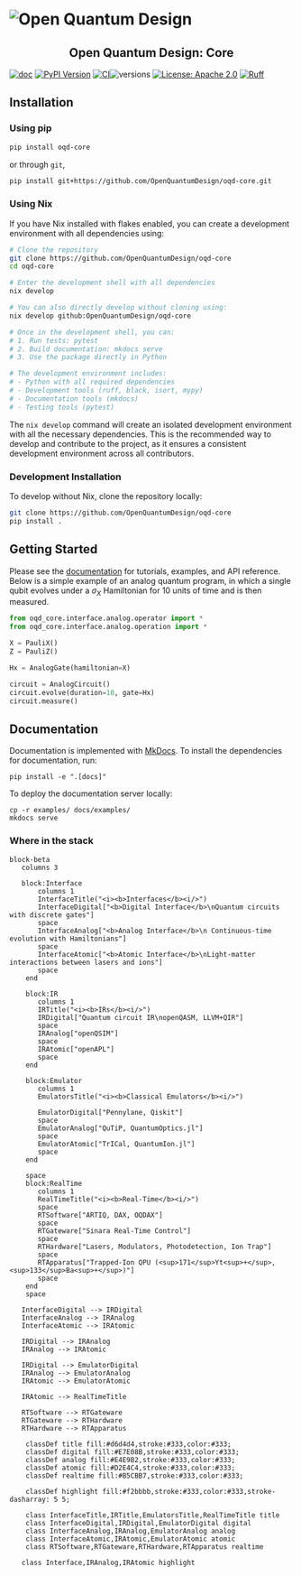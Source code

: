 # ![Open Quantum Design](https://raw.githubusercontent.com/OpenQuantumDesign/oqd-compiler-infrastructure/main/docs/img/oqd-logo-text.png)

<h2 align="center">
    Open Quantum Design: Core
</h2>


[![doc](https://img.shields.io/badge/documentation-lightblue)](https://docs.openquantumdesign.org/open-quantum-design-core)
[![PyPI Version](https://img.shields.io/pypi/v/oqd-core)](https://pypi.org/project/oqd-core)
[![CI](https://github.com/OpenQuantumDesign/oqd-core/actions/workflows/pytest.yml/badge.svg)](https://github.com/OpenQuantumDesign/oqd-core/actions/workflows/pytest.yml)![versions](https://img.shields.io/badge/python-3.10%20%7C%203.11%20%7C%203.12-blue)
[![License: Apache 2.0](https://img.shields.io/badge/license-Apache%202.0-brightgreen.svg)](https://opensource.org/licenses/Apache-2.0)
[![Ruff](https://img.shields.io/endpoint?url=https://raw.githubusercontent.com/astral-sh/ruff/main/assets/badge/v2.json)](https://github.com/astral-sh/ruff)


## Installation <a name="installation"></a>

### Using pip
```bash
pip install oqd-core
```
or through `git`,

```bash
pip install git+https://github.com/OpenQuantumDesign/oqd-core.git
```

### Using Nix
If you have Nix installed with flakes enabled, you can create a development environment with all dependencies using:

```bash
# Clone the repository
git clone https://github.com/OpenQuantumDesign/oqd-core
cd oqd-core

# Enter the development shell with all dependencies
nix develop

# You can also directly develop without cloning using:
nix develop github:OpenQuantumDesign/oqd-core

# Once in the development shell, you can:
# 1. Run tests: pytest
# 2. Build documentation: mkdocs serve
# 3. Use the package directly in Python

# The development environment includes:
# - Python with all required dependencies
# - Development tools (ruff, black, isort, mypy)
# - Documentation tools (mkdocs)
# - Testing tools (pytest)
```

The `nix develop` command will create an isolated development environment with all the necessary dependencies. This is the recommended way to develop and contribute to the project, as it ensures a consistent development environment across all contributors.

### Development Installation
To develop without Nix, clone the repository locally:

```bash
git clone https://github.com/OpenQuantumDesign/oqd-core
pip install .
```

## Getting Started <a name="Getting Started"></a>
Please see the [documentation](https://docs.openquantumdesign.org) for tutorials, examples, and API reference.
Below is a simple example of an analog quantum program, in which a single qubit evolves under 
a $\sigma_X$ Hamiltonian for 10 units of time and is then measured.
```python
from oqd_core.interface.analog.operator import *
from oqd_core.interface.analog.operation import *

X = PauliX()
Z = PauliZ()

Hx = AnalogGate(hamiltonian=X)

circuit = AnalogCircuit()
circuit.evolve(duration=10, gate=Hx)
circuit.measure()
```

## Documentation <a name="documentation"></a>

Documentation is implemented with [MkDocs](https://www.mkdocs.org/).
To install the dependencies for documentation, run:

```
pip install -e ".[docs]"
```

To deploy the documentation server locally:

```
cp -r examples/ docs/examples/
mkdocs serve
```

### Where in the stack
```mermaid
block-beta
   columns 3
   
   block:Interface
       columns 1
       InterfaceTitle("<i><b>Interfaces</b><i/>")
       InterfaceDigital["<b>Digital Interface</b>\nQuantum circuits with discrete gates"] 
       space
       InterfaceAnalog["<b>Analog Interface</b>\n Continuous-time evolution with Hamiltonians"] 
       space
       InterfaceAtomic["<b>Atomic Interface</b>\nLight-matter interactions between lasers and ions"]
       space
    end
    
    block:IR
       columns 1
       IRTitle("<i><b>IRs</b><i/>")
       IRDigital["Quantum circuit IR\nopenQASM, LLVM+QIR"] 
       space
       IRAnalog["openQSIM"]
       space
       IRAtomic["openAPL"]
       space
    end
    
    block:Emulator
       columns 1
       EmulatorsTitle("<i><b>Classical Emulators</b><i/>")
       
       EmulatorDigital["Pennylane, Qiskit"] 
       space
       EmulatorAnalog["QuTiP, QuantumOptics.jl"]
       space
       EmulatorAtomic["TrICal, QuantumIon.jl"]
       space
    end
    
    space
    block:RealTime
       columns 1
       RealTimeTitle("<i><b>Real-Time</b><i/>")
       space
       RTSoftware["ARTIQ, DAX, OQDAX"] 
       space
       RTGateware["Sinara Real-Time Control"]
       space
       RTHardware["Lasers, Modulators, Photodetection, Ion Trap"]
       space
       RTApparatus["Trapped-Ion QPU (<sup>171</sup>Yt<sup>+</sup>, <sup>133</sup>Ba<sup>+</sup>)"]
       space
    end
    space
    
   InterfaceDigital --> IRDigital
   InterfaceAnalog --> IRAnalog
   InterfaceAtomic --> IRAtomic
   
   IRDigital --> IRAnalog
   IRAnalog --> IRAtomic
   
   IRDigital --> EmulatorDigital
   IRAnalog --> EmulatorAnalog
   IRAtomic --> EmulatorAtomic
   
   IRAtomic --> RealTimeTitle
   
   RTSoftware --> RTGateware
   RTGateware --> RTHardware
   RTHardware --> RTApparatus
   
    classDef title fill:#d6d4d4,stroke:#333,color:#333;
    classDef digital fill:#E7E08B,stroke:#333,color:#333;
    classDef analog fill:#E4E9B2,stroke:#333,color:#333;
    classDef atomic fill:#D2E4C4,stroke:#333,color:#333;
    classDef realtime fill:#B5CBB7,stroke:#333,color:#333;

    classDef highlight fill:#f2bbbb,stroke:#333,color:#333,stroke-dasharray: 5 5;
    
    class InterfaceTitle,IRTitle,EmulatorsTitle,RealTimeTitle title
    class InterfaceDigital,IRDigital,EmulatorDigital digital
    class InterfaceAnalog,IRAnalog,EmulatorAnalog analog
    class InterfaceAtomic,IRAtomic,EmulatorAtomic atomic
    class RTSoftware,RTGateware,RTHardware,RTApparatus realtime
   
   class Interface,IRAnalog,IRAtomic highlight
```
